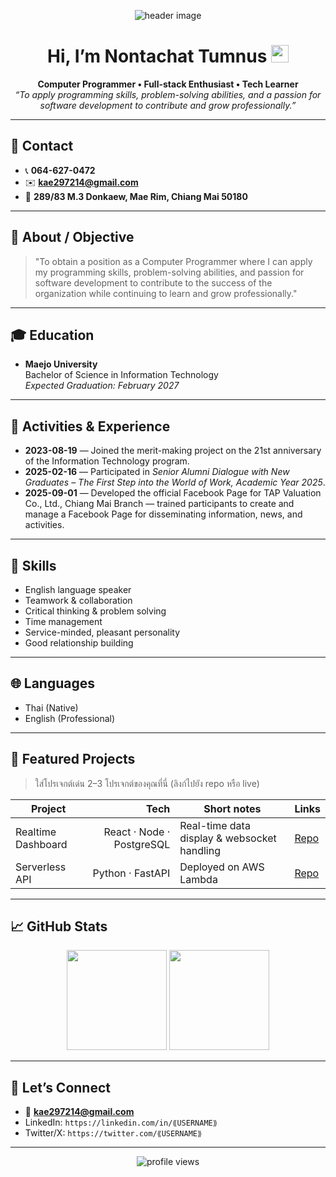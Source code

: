 <!-- Banner / Cover -->
<p align="center">
  <!-- เปลี่ยนไฟล์ banner.png เป็นภาพปกที่ต้องการ (เช่น assets/banner.png) -->
  <img src="assets/banner.png" alt="header image" style="max-width:100%;height:auto;" />
</p>

<h1 align="center">Hi, I’m Nontachat Tumnus <img height="28" src="https://em-content.zobj.net/thumbs/120/apple/354/waving-hand_1f44b.png" /></h1>

<p align="center">
  <strong>Computer Programmer • Full-stack Enthusiast • Tech Learner</strong><br/>
  <em>“To apply programming skills, problem-solving abilities, and a passion for software development to contribute and grow professionally.”</em>
</p>

---

## 📇 Contact
- 📞 **064-627-0472**  
- ✉️ **kae297214@gmail.com**  
- 📍 **289/83 M.3 Donkaew, Mae Rim, Chiang Mai 50180**

---

## 🚀 About / Objective
> "To obtain a position as a Computer Programmer where I can apply my programming skills, problem-solving abilities, and passion for software development to contribute to the success of the organization while continuing to learn and grow professionally."

---

## 🎓 Education
- **Maejo University**  
  Bachelor of Science in Information Technology  
  *Expected Graduation: February 2027*

---

## 📌 Activities & Experience
- **2023-08-19** — Joined the merit-making project on the 21st anniversary of the Information Technology program.  
- **2025-02-16** — Participated in *Senior Alumni Dialogue with New Graduates – The First Step into the World of Work, Academic Year 2025*.  
- **2025-09-01** — Developed the official Facebook Page for TAP Valuation Co., Ltd., Chiang Mai Branch — trained participants to create and manage a Facebook Page for disseminating information, news, and activities.

---

## 🧰 Skills
- English language speaker  
- Teamwork & collaboration  
- Critical thinking & problem solving  
- Time management  
- Service-minded, pleasant personality  
- Good relationship building

---

## 🌐 Languages
- Thai (Native)  
- English (Professional)

---

## 📌 Featured Projects
> ใส่โปรเจกต์เด่น 2–3 โปรเจกต์ของคุณที่นี่ (ลิงก์ไปยัง repo หรือ live)

| Project | Tech | Short notes | Links |
|---|---:|---|---|
| Realtime Dashboard | React · Node · PostgreSQL | Real-time data display & websocket handling | [Repo](https://github.com/⟪USERNAME⟫/realtime-dashboard) |
| Serverless API | Python · FastAPI | Deployed on AWS Lambda | [Repo](https://github.com/⟪USERNAME⟫/serverless-api) |

---

## 📈 GitHub Stats
<div align="center">
  <img height="160" src="https://github-readme-stats.vercel.app/api?username=⟪USERNAME⟫&show_icons=true&hide_border=true" />
  <img height="160" src="https://github-readme-stats.vercel.app/api/top-langs/?username=⟪USERNAME⟫&layout=compact&hide_border=true" />
</div>

---

## 🤝 Let’s Connect
- 💌 **kae297214@gmail.com**  
- LinkedIn: `https://linkedin.com/in/⟪USERNAME⟫`  
- Twitter/X: `https://twitter.com/⟪USERNAME⟫`

---

<p align="center">
  <img src="https://komarev.com/ghpvc/?username=⟪USERNAME⟫&style=flat-square" alt="profile views"/>
</p>
